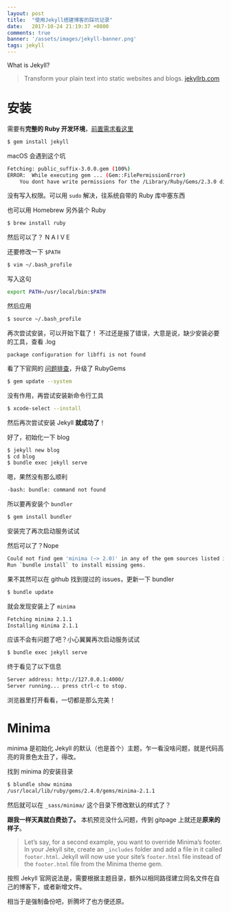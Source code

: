 ```yaml
---
layout: post
title:  "使用Jekyll搭建博客的踩坑记录"
date:   2017-10-24 21:19:37 +0800
comments: true
banner: '/assets/images/jekyll-banner.png'
tags: jekyll
---
```


What is Jekyll?

> Transform your plain text into static websites and blogs. [jekyllrb.com](http://jekyllrb.com/)

# 安装

需要有**完整的 Ruby 开发环境**，[前置需求看这里](https://jekyllrb.com/docs/installation/#requirements)


```bash
$ gem install jekyll
```

macOS 会遇到这个坑

```bash
Fetching: public_suffix-3.0.0.gem (100%)
ERROR:  While executing gem ... (Gem::FilePermissionError)
    You dont have write permissions for the /Library/Ruby/Gems/2.3.0 directory.
```

没有写入权限。可以用 `sudo` 解决，往系统自带的 Ruby 库中塞东西

也可以用 Homebrew 另外装个 Ruby

```bash
$ brew install ruby
```

然后可以了？ N A I V E

还要修改一下 `$PATH`

```bash
$ vim ~/.bash_profile
```

写入这句

```bash
export PATH=/usr/local/bin:$PATH
```

然后应用

```bash
$ source ~/.bash_profile
```

再次尝试安装，可以开始下载了！ 不过还是报了错误，大意是说，缺少安装必要的工具，查看 .log 

```log
package configuration for libffi is not found
```

看了下官网的 [问题排查](https://jekyllrb.com/docs/troubleshooting/)，升级了 RubyGems

```bash
$ gem update --system
```
没有作用，再尝试安装新命令行工具

```bash
$ xcode-select --install
```

然后再次尝试安装 Jekyll **就成功了**！

好了，初始化一下 blog 

```bash
$ jekyll new blog
$ cd blog
$ bundle exec jekyll serve
```
嗯，果然没有那么顺利

```bash
-bash: bundle: command not found
```

所以要再安装个 `bundler`

```bash
$ gem install bundler
```

安装完了再次启动服务试试

然后可以了？Nope

```bash
Could not find gem 'minima (~> 2.0)' in any of the gem sources listed in your Gemfile.
Run `bundle install` to install missing gems.
```

果不其然可以在 github 找到提过的 issues，更新一下 bundler

```bash
$ bundle update
```

就会发现安装上了 `minima`

```bash
Fetching minima 2.1.1
Installing minima 2.1.1
```

应该不会有问题了吧？小心翼翼再次启动服务试试

```bash
$ bundle exec jekyll serve
```

终于看见了以下信息

```bash
Server address: http://127.0.0.1:4000/
Server running... press ctrl-c to stop.
```

浏览器里打开看看，一切都是那么完美！

# Minima

minima 是初始化 Jekyll 的默认（也是首个）主题，乍一看没啥问题，就是代码高亮的背景色太丑了，得改。

找到 minima 的安装目录

```bash
$ blundle show minima
/usr/local/lib/ruby/gems/2.4.0/gems/minima-2.1.1
```

然后就可以在 `_sass/minima/` 这个目录下修改默认的样式了？

**跟我一样天真就白费劲了。** 本机预览没什么问题，传到 gitpage 上就还是**原来的样子**。

> Let’s say, for a second example, you want to override Minima’s footer. In your Jekyll site, create an `_includes` folder and add a file in it called `footer.html`. Jekyll will now use your site’s `footer.html` file instead of the `footer.html` file from the Minima theme gem.

按照 Jekyll 官网说法是，需要根据主题目录，额外以相同路径建立同名文件在自己的博客下，或者新增文件。

相当于是强制备份吧，折腾坏了也方便还原。